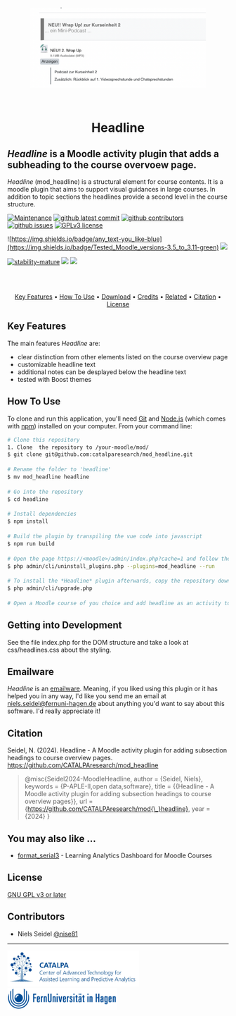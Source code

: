 <!-- TODO:
- upload to zenodo
- link to the tex2html converter and mention footnotes
- provide example HTML structures for footnotes, references, images, tables, and headlines in separate document
- set tag 'latest'
- done: make animation `ffmpeg -ss 00:00:12.000 -i headline.mov -pix_fmt rgb24 -r 10 -s 720x480 -t 00:02:38.000 headline.gif`
-->


<br>
<div align="center">

<img src="pix/headline.png" width="400" /></a>

</div>

<br>
<h1 align="center">Headline</h1>

## *Headline* is a Moodle activity plugin that adds a subheading to the course overvoew page.


*Headline* (mod_headline) is a structural element for course contents. It is a moodle plugin that aims to support visual guidances in large courses. In addition to topic sections the headlines provide a second level in the course structure. 

<!-- development-related badges -->
[![Maintenance](https://img.shields.io/badge/Maintained%3F-yes-green.svg)](https://github.com/CATALPAresearch/mod_headline/commit-activity)
[![github latest commit](https://badgen.net/github/last-commit/CATALPAresearch/mod_headline)](https://github.com/CATALPAresearch/mod_headline/commit/)
[![github contributors](https://badgen.net/github/contributors/CATALPAresearch/mod_headline)](https://github.com/CATALPAresearch/mod_headline/contributors/)
[![github issues](https://img.shields.io/github/issues/CATALPAresearch/mod_headline.svg)](https://github.com/CATALPAresearch/mod_headline/issues/)
[![GPLv3 license](https://img.shields.io/badge/License-GPLv3-green.svg)](http://perso.crans.org/besson/LICENSE.html)

![https://img.shields.io/badge/any_text-you_like-blue](https://img.shields.io/badge/Tested_Moodle_versions-3.5_to_3.11-green)
![](https://img.shields.io/badge/PHP-7.4_to_8.0.29-green)

<!-- Maturity-related badges 
see: https://github.com/mkenney/software-guides/blob/master/STABILITY-BADGES.md
-->
[![stability-mature](https://img.shields.io/badge/stability-mature-008000.svg)](https://github.com/mkenney/software-guides/blob/master/STABILITY-BADGES.md#mature)
![](https://img.shields.io/badge/years_in_productive_use-5-darkgreen)
![](https://img.shields.io/badge/used_in_unique_courses-6-darkgreen)



<!-- AI-related and LA-related badges -->
<!-- 
https://nutrition-facts.ai/

Privacy Ladder Level
Feature is Optional
Model type
Base model
Base Model Trained with Customer Data
Customer Data is Shared with Model Vendor
Training Data Anonymized
Data Deletion
Human in the Loop
Data Retention
Compliance
-->


<br><br>
<p align="center" hidden>
  ![Screenshot of the GUI to read and annotate](./pix/headline.png)
</p>

<p align="center">
  <a href="#key-features">Key Features</a> •
  <a href="#how-to-use">How To Use</a> •
  <a href="#download">Download</a> •
  <a href="#credits">Credits</a> •
  <a href="#related">Related</a> •
  <a href="#citation">Citation</a> •
  <a href="#license">License</a>
</p>


## Key Features

The main features *Headline* are:
* clear distinction from other elements listed on the course overview page
* customizable headline text
* additional notes can be desplayed below the headline text
* tested with Boost themes


## How To Use

To clone and run this application, you'll need [Git](https://git-scm.com) and [Node.js](https://nodejs.org/en/download/) (which comes with [npm](http://npmjs.com)) installed on your computer. From your command line:

```bash
# Clone this repository
1. Clone  the repository to /your-moodle/mod/
$ git clone git@github.com:catalparesearch/mod_headline.git

# Rename the folder to 'headline'
$ mv mod_headline headline

# Go into the repository
$ cd headline

# Install dependencies
$ npm install

# Build the plugin by transpiling the vue code into javascript
$ npm run build

# Open the page https://<moodle>/admin/index.php?cache=1 and follow the install instructions for the plugin or
$ php admin/cli/uninstall_plugins.php --plugins=mod_headline --run

# To install the *Headline* plugin afterwards, copy the repository downloaded in the 1. step into the `mod` folder in the folder your Moodle installation is located in replacing the current `mod/headline` folder containing the regular *Page* plugin. Now, login to your Moodle running as an administrator. The install/update GUI should open automatically. Just follow the steps the GUI presents to you and you should have installed the *Headline* plugin successfully afterwards. As an alternative to using the GUI for installation, you can also run the update script from within the folder of your Moodle installation:
$ php admin/cli/upgrade.php

# Open a Moodle course of you choice and add headline as an activity to your course.

```

## Getting into Development

See the file index.php for the DOM structure and take a look at css/headlines.css about the styling.


## Emailware

*Headline* is an [emailware](https://en.wiktionary.org/wiki/emailware). Meaning, if you liked using this plugin or it has helped you in any way, I'd like you send me an email at <niels.seidel@fernuni-hagen.de> about anything you'd want to say about this software. I'd really appreciate it!


## Citation

Seidel, N. (2024). Headline - A Moodle activity plugin for adding subsection headings to course overview pages. https://github.com/CATALPAresearch/mod_headline

> @misc{Seidel2024-MoodleHeadline,
author = {Seidel, Niels},
keywords = {P-APLE-II,open data,software},
title = {{Headline - A Moodle activity plugin for adding subsection headings to course overview pages}},
url = {https://github.com/CATALPAresearch/mod{\_}headline},
year = {2024}
}

## You may also like ...

* [format_serial3](https//github.com/catalparesearch/format_serial3) - Learning Analytics Dashboard for Moodle Courses

## License

[GNU GPL v3 or later](http://www.gnu.org/copyleft/gpl.html)


## Contributors
* Niels Seidel [@nise81](https://twitter.com/nise81)

---
<a href="https://www.fernuni-hagen.de/english/research/clusters/catalpa/"><img src="pix/promotion/catalpa.jpg" width="300" /></a>
<a href="https://www.fernuni-hagen.de/"><img src="pix/promotion/fernuni.jpg" width="250" /></a>


